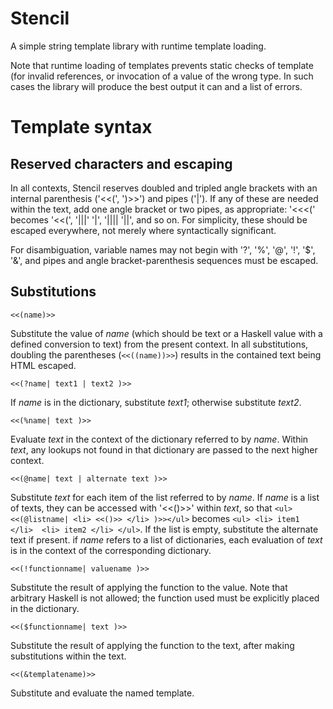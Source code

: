 Stencil
=======

A simple string template library with runtime template loading.

Note that runtime loading of templates prevents static checks of template (for invalid references, or invocation of a value of the wrong type. In such cases the library will produce the best output it can and a list of errors.


Template syntax
===============

Reserved characters and escaping
--------------------------------

In all contexts, Stencil reserves doubled and tripled angle brackets with an internal parenthesis ('<<(', ')>>') and pipes ('|'). If any of these are needed within the text, add one angle bracket or two pipes, as appropriate: '<<<(' becomes '<<(', '|||' '|', '|||| '||', and so on. For simplicity, these should be escaped everywhere, not merely where syntactically significant.

For disambiguation, variable names may not begin with '?', '%', '@', '!', '$', '&', and pipes and angle bracket-parenthesis sequences must be escaped.

Substitutions
-------------

    <<(name)>>

Substitute the value of *name* (which should be text or a Haskell value with a defined conversion to text) from the present context. In all substitutions, doubling the parentheses (`<<((name))>>`) results in the contained text being HTML escaped.

    <<(?name| text1 | text2 )>>

If *name* is in the dictionary, substitute *text1*; otherwise substitute *text2*.

    <<(%name| text )>>

Evaluate *text* in the context of the dictionary referred to by *name*. Within *text*, any lookups not found in that dictionary are passed to the next higher context.

    <<(@name| text | alternate text )>>

Substitute *text* for each item of the list referred to by *name*. If *name* is a list of texts, they can be accessed with '<<()>>' within *text*, so that `<ul><<(@listname| <li> <<()>> </li> )>></ul>` becomes `<ul> <li> item1 </li>  <li> item2 </li> </ul>`. If the list is empty, substitute the alternate text if present. if *name* refers to a list of dictionaries, each evaluation of *text* is in the context of the corresponding dictionary.

    <<(!functionname| valuename )>>

Substitute the result of applying the function to the value. Note that arbitrary Haskell is not allowed; the function used must be explicitly placed in the dictionary.

    <<($functionname| text )>>

Substitute the result of applying the function to the text, after making substitutions within the text.

    <<(&templatename)>>

Substitute and evaluate the named template.
